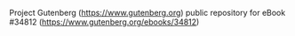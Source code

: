 Project Gutenberg (https://www.gutenberg.org) public repository for eBook #34812 (https://www.gutenberg.org/ebooks/34812)
